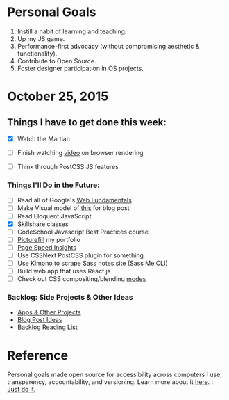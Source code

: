 Personal Goals
==============
1. Instill a habit of learning and teaching.
2. Up my JS game.
3. Performance-first advocacy (without compromising aesthetic & functionality).
4. Contribute to Open Source.
5. Foster designer participation in OS projects.

# October 25, 2015
## Things I have to get done this week:

- [x] Watch the Martian
- [ ] Finish watching [video](https://www.youtube.com/watch?v=SmE4OwHztCc) on browser rendering
- [ ] Think through PostCSS JS features


### Things I'll Do in the Future:
- [ ] Read all of Google's [Web Fundamentals](https://developers.google.com/web/fundamentals/)
- [ ] Make Visual model of [this](http://ilikekillnerds.com/2014/07/what-a-front-end-developer-workflow-looks-like-in-20142015/) for blog post
- [ ] Read Eloquent JavaScript
- [x] Skillshare classes 
- [ ] CodeSchool Javascript Best Practices course
- [ ] [Picturefill](http://scottjehl.github.io/picturefill/) my portfolio
- [ ] [Page Speed Insights](https://www.npmjs.com/package/psi)
- [ ] Use CSSNext PostCSS plugin for something
- [ ] Use [Kimono](https://www.kimonolabs.com/learn/calling-an-api) to scrape Sass notes site (Sass Me CLI)
- [ ] Build web app that uses React.js
- [ ] Check out CSS compositing/blending [modes](http://www.w3.org/TR/compositing-1/)

### Backlog: Side Projects & Other Ideas
- [Apps & Other Projects](https://github.com/una/personal-goals/blob/master/ideas-and-misc/app-ideas.md)
- [Blog Post Ideas](https://github.com/una/personal-goals/blob/master/ideas-and-misc/blog-ideas.md)
- [Backlog Reading List](https://github.com/una/personal-goals/tree/master/content-list)

# Reference

Personal goals made open source for accessibility across computers I use, transparency, accountability, and versioning. Learn more about it [here](http://una.github.io/personal-goals-guide/).
: [Just do it.](http://una.github.io/2015-resolutions/)
